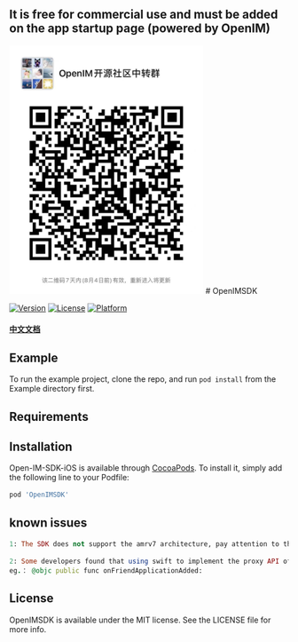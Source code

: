 
## It is free for commercial use and must be added on the app startup page (powered by OpenIM)
<img src="https://github.com/OpenIMSDK/OpenIM-Docs/blob/main/docs/images/WechatIMG20.jpeg" alt="image" style="width: 350px; " />
# OpenIMSDK

[![Version](https://img.shields.io/cocoapods/v/OpenIMSDK.svg?style=flat)](https://cocoapods.org/pods/OpenIMSDK)
[![License](https://img.shields.io/cocoapods/l/OpenIMSDK.svg?style=flat)](https://cocoapods.org/pods/OpenIMSDK)
[![Platform](https://img.shields.io/cocoapods/p/OpenIMSDK.svg?style=flat)](https://cocoapods.org/pods/OpenIMSDK)

#### [中文文档](https://doc.rentsoft.cn/#/ios_v2/sdk_integrate/development)

## Example

To run the example project, clone the repo, and run `pod install` from the Example directory first.

## Requirements

## Installation

Open-IM-SDK-iOS is available through [CocoaPods](https://cocoapods.org). To install
it, simply add the following line to your Podfile:

```ruby
pod 'OpenIMSDK'
```

## known issues
```ruby
1: The SDK does not support the amrv7 architecture, pay attention to the settings of Xcode.
```

```ruby
2: Some developers found that using swift to implement the proxy API of sdk was not delivered to the business layer, and needed to be decorated with the @objc symbol.
eg.： @objc public func onFriendApplicationAdded:
```
## License

OpenIMSDK is available under the MIT license. See the LICENSE file for more info.
